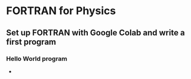 <!--
---
layout: default
title: "Gists"
---

{% if site.show_excerpts %}
  {% include gists.html %}
{% else %}
  {% include archive2.html title="Gists" %}
{% endif %}-->

# FORTRAN for Physics
## Set up FORTRAN with Google Colab and write a first program

### Hello World program


* <script src="https://gist.github.com/rajeshkumarkarra/21a382d9228775ec8e68e051dcecadc6.js"></script>






